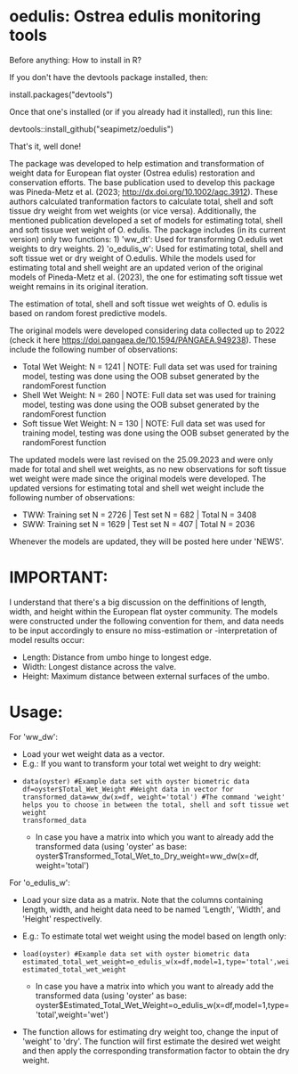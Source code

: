 # oedulis: Ostrea edulis monitoring tools

Before anything: How to install in R?

If you don't have the devtools package installed, then:

install.packages("devtools")

Once that one's installed (or if you already had it installed), run this line:

devtools::install_github("seapimetz/oedulis")

That's it, well done!

The package was developed to help estimation and transformation of weight data for European flat oyster (Ostrea edulis) restoration and conservation efforts. The base publication used to develop this package was Pineda-Metz et al. (2023; http://dx.doi.org/10.1002/aqc.3912). These authors calculated tranformation factors to calculate total, shell and soft tissue dry weight from wet weights (or vice versa). Additionally, the mentioned publication developed a set of models for estimating total, shell and soft tissue wet weight of O. edulis. The package includes (in its current version) only two functions:
    1) 'ww_dt': Used for transforming O.edulis wet weights to dry weights.
    2) 'o_edulis_w': Used for estimating total, shell and soft tissue wet or dry weight of O.edulis. While the models used for estimating total and shell weight are an updated verion of the original models of Pineda-Metz et al. (2023), the one for estimating soft tissue wet weight remains in its original iteration.

The estimation of total, shell and soft tissue wet weights of O. edulis is based on random forest predictive models. 

The original models were developed considering data collected up to 2022 (check it here https://doi.pangaea.de/10.1594/PANGAEA.949238). These include the following number of observations:
- Total Wet Weight: N = 1241 | NOTE: Full data set was used for training model, testing was done using the OOB subset generated by the randomForest function
- Shell Wet Weight: N = 260 | NOTE: Full data set was used for training model, testing was done using the OOB subset generated by the randomForest function
- Soft tissue Wet Weight: N = 130 | NOTE: Full data set was used for training model, testing was done using the OOB subset generated by the randomForest function

The updated models were last revised on the 25.09.2023 and were only made for total and shell wet weights, as no new observations for soft tissue wet weight were made since the original models were developed. The updated versions for estimating total and shell wet weight include the following number of observations:
- TWW: Training set N = 2726 | Test set N = 682 | Total N = 3408
- SWW: Training set N = 1629 | Test set N = 407 | Total N = 2036

Whenever the models are updated, they will be posted here under 'NEWS'.

# IMPORTANT:
I understand that there's a big discussion on the deffinitions of length, width, and height within the European flat oyster community. The models were constructed under the following convention for them, and data needs to be input accordingly to ensure no miss-estimation or -interpretation of model results occur:
  - Length: Distance from umbo hinge to longest edge.
  - Width: Longest distance across the valve.
  - Height: Maximum distance between external surfaces of the umbo.

# Usage:

For 'ww_dw':
- Load your wet weight data as a vector.
- E.g.: If you want to transform your total wet weight to dry weight:
-     data(oyster) #Example data set with oyster biometric data
      df=oyster$Total_Wet_Weight #Weight data in vector for
      transformed_data=ww_dw(x=df, weight='total') #The command 'weight' helps you to choose in between the total, shell and soft tissue wet weight
      transformed_data

  - In case you have a matrix into which you want to already add the transformed data (using 'oyster' as base:
      oyster$Transformed_Total_Wet_to_Dry_weight=ww_dw(x=df, weight='total')

For 'o_edulis_w':
- Load your size data as a matrix. Note that the columns containing length, width, and height data need to be named 'Length', 'Width', and 'Height' respectivelly.
- E.g.: To estimate total wet weight using the model based on length only:
-     load(oyster) #Example data set with oyster biometric data
      estimated_total_wet_weight=o_edulis_w(x=df,model=1,type='total',weight='wet')
      estimated_total_wet_weight

  - In case you have a matrix into which you want to already add the transformed data (using 'oyster' as base:
      oyster$Estimated_Total_Wet_Weight=o_edulis_w(x=df,model=1,type='total',weight='wet')
    
- The function allows for estimating dry weight too, change the input of 'weight' to 'dry'. The function will first estimate the desired wet weight and then apply the corresponding transformation factor to obtain the dry weight.
